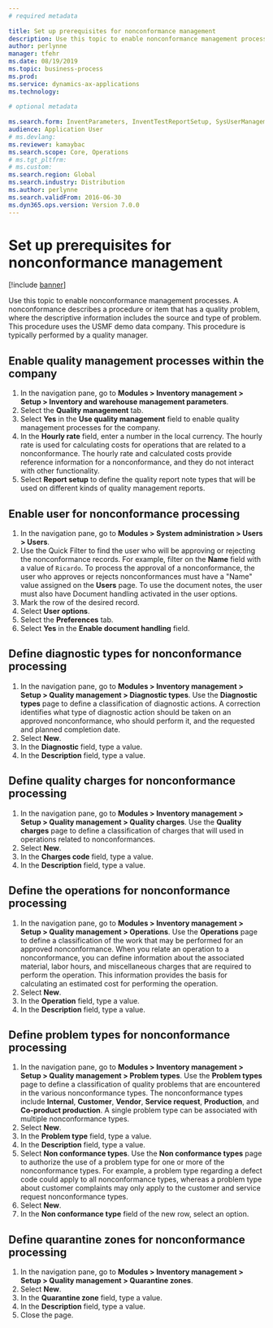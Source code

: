 ```yaml
--- 
# required metadata 
 
title: Set up prerequisites for nonconformance management
description: Use this topic to enable nonconformance management processes. 
author: perlynne
manager: tfehr 
ms.date: 08/19/2019
ms.topic: business-process 
ms.prod:  
ms.service: dynamics-ax-applications 
ms.technology:  
 
# optional metadata 
 
ms.search.form: InventParameters, InventTestReportSetup, SysUserManagement, SysUserSetup, InventTestDiagnosticType, InventTestMiscCharges, InventTestOperation, InventProblemType, InventProblemTypeSetup, InventQuarantineZone   
audience: Application User 
# ms.devlang:  
ms.reviewer: kamaybac
ms.search.scope: Core, Operations 
# ms.tgt_pltfrm:  
# ms.custom:  
ms.search.region: Global
ms.search.industry: Distribution
ms.author: perlynne
ms.search.validFrom: 2016-06-30 
ms.dyn365.ops.version: Version 7.0.0 
---
```

# Set up prerequisites for nonconformance management

[!include [banner](../../includes/banner.md)]

Use this topic to enable nonconformance management processes. A nonconformance describes a procedure or item that has a quality problem, where the descriptive information includes the source and type of problem. This procedure uses the USMF demo data company. This procedure is typically performed by a quality manager.


## Enable quality management processes within the company
1. In the navigation pane, go to **Modules > Inventory management > Setup > Inventory and warehouse management parameters**.
2. Select the **Quality management** tab.
3. Select **Yes** in the **Use quality management** field to enable quality management processes for the company.
4. In the **Hourly rate** field, enter a number in the local currency. The hourly rate is used for calculating costs for operations that are related to a nonconformance. The hourly rate and calculated costs provide reference information for a nonconformance, and they do not interact with other functionality.  
5. Select **Report setup** to define the quality report note types that will be used on different kinds of quality management reports.

## Enable user for nonconformance processing
1. In the navigation pane, go to **Modules > System administration > Users > Users**. 
2. Use the Quick Filter to find the user who will be approving or rejecting the nonconformance records. For example, filter on the **Name** field with a value of `Ricardo`. To process the approval of a nonconformance, the user who approves or rejects nonconformances must have a "Name" value assigned on the **Users** page. To use the document notes, the user must also have Document handling activated in the user options.  
3. Mark the row of the desired record.
4. Select **User options**.
5. Select the **Preferences** tab.
6. Select **Yes** in the **Enable document handling** field.

## Define diagnostic types for nonconformance processing
1. In the navigation pane, go to **Modules > Inventory management > Setup > Quality management > Diagnostic types**. Use the **Diagnostic types** page to define a classification of diagnostic actions. A correction identifies what type of diagnostic action should be taken on an approved nonconformance, who should perform it, and the requested and planned completion date.  
2. Select **New**.
3. In the **Diagnostic** field, type a value.
4. In the **Description** field, type a value.

## Define quality charges for nonconformance processing
1. In the navigation pane, go to **Modules > Inventory management > Setup > Quality management > Quality charges**. Use the **Quality charges** page to define a classification of charges that will used in operations related to nonconformances.  
2. Select **New**.
3. In the **Charges code** field, type a value.
4. In the **Description** field, type a value.

## Define the operations for nonconformance processing
1. In the navigation pane, go to **Modules > Inventory management > Setup > Quality management > Operations**. Use the **Operations** page to define a classification of the work that may be performed for an approved nonconformance. When you relate an operation to a nonconformance, you can define information about the associated material, labor hours, and miscellaneous charges that are required to perform the operation. This information provides the basis for calculating an estimated cost for performing the operation.  
2. Select **New**.
3. In the **Operation** field, type a value.
4. In the **Description** field, type a value.

## Define problem types for nonconformance processing
1. In the navigation pane, go to **Modules > Inventory management > Setup > Quality management > Problem types**. Use the **Problem types** page to define a classification of quality problems that are encountered in the various nonconformance types. The nonconformance types include **Internal**, **Customer**, **Vendor**, **Service request**, **Production**, and **Co-product production**. A single problem type can be associated with multiple nonconformance types.  
2. Select **New**.
3. In the **Problem type** field, type a value.
4. In the **Description** field, type a value.
5. Select **Non conformance types**. Use the **Non conformance types** page to authorize the use of a problem type for one or more of the nonconformance types. For example, a problem type regarding a defect code could apply to all nonconformance types, whereas a problem type about customer complaints may only apply to the customer and service request nonconformance types.  
6. Select **New**.
7. In the **Non conformance type** field of the new row, select an option.

## Define quarantine zones for nonconformance processing
1. In the navigation pane, go to **Modules > Inventory management > Setup > Quality management > Quarantine zones**.
2. Select **New**.
3. In the **Quarantine zone** field, type a value.
4. In the **Description** field, type a value.
5. Close the page.

